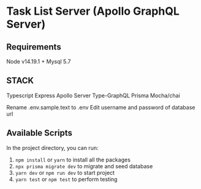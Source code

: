 # Task List Server (Apollo GraphQL Server)

## Requirements
Node v14.19.1 +
Mysql 5.7

## STACK
Typescript
Express
Apollo Server
Type-GraphQL
Prisma
Mocha/chai


Rename .env.sample.text to .env
Edit username and password of database url


## Available Scripts

In the project directory, you can run:

1. `npm install` or `yarn` to install all the packages
2. `npx prisma migrate dev` to migrate and seed database
3. `yarn dev` or `npm run dev` to start project
4. `yarn test` or `npm test` to perform testing


